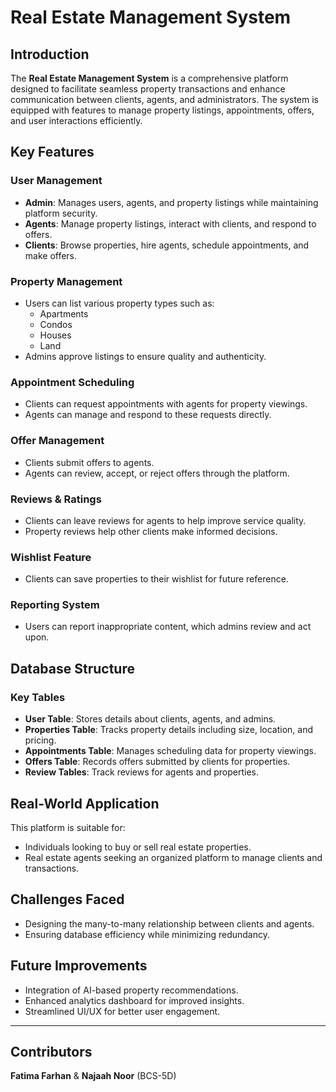# Real Estate Management System

## Introduction
The **Real Estate Management System** is a comprehensive platform designed to facilitate seamless property transactions and enhance communication between clients, agents, and administrators. The system is equipped with features to manage property listings, appointments, offers, and user interactions efficiently.

## Key Features
### User Management
- **Admin**: Manages users, agents, and property listings while maintaining platform security.
- **Agents**: Manage property listings, interact with clients, and respond to offers.
- **Clients**: Browse properties, hire agents, schedule appointments, and make offers.

### Property Management
- Users can list various property types such as:
  - Apartments
  - Condos
  - Houses
  - Land
- Admins approve listings to ensure quality and authenticity.

### Appointment Scheduling
- Clients can request appointments with agents for property viewings.
- Agents can manage and respond to these requests directly.

### Offer Management
- Clients submit offers to agents.
- Agents can review, accept, or reject offers through the platform.

### Reviews & Ratings
- Clients can leave reviews for agents to help improve service quality.
- Property reviews help other clients make informed decisions.

### Wishlist Feature
- Clients can save properties to their wishlist for future reference.

### Reporting System
- Users can report inappropriate content, which admins review and act upon.

## Database Structure
### Key Tables
- **User Table**: Stores details about clients, agents, and admins.
- **Properties Table**: Tracks property details including size, location, and pricing.
- **Appointments Table**: Manages scheduling data for property viewings.
- **Offers Table**: Records offers submitted by clients for properties.
- **Review Tables**: Track reviews for agents and properties.

## Real-World Application
This platform is suitable for:
- Individuals looking to buy or sell real estate properties.
- Real estate agents seeking an organized platform to manage clients and transactions.

## Challenges Faced
- Designing the many-to-many relationship between clients and agents.
- Ensuring database efficiency while minimizing redundancy.

## Future Improvements
- Integration of AI-based property recommendations.
- Enhanced analytics dashboard for improved insights.
- Streamlined UI/UX for better user engagement.

---
## Contributors
**Fatima Farhan** & **Najaah Noor** (BCS-5D)



